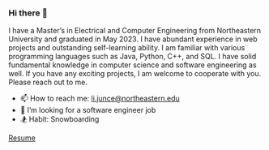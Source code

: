 ### Hi there 👋

I have a Master’s in Electrical and Computer Engineering from Northeastern University and graduated in May 2023. I have abundant experience in web projects and outstanding self-learning ability. I am familiar with various programming languages such as Java, Python, C++, and SQL. I have solid fundamental knowledge in computer science and software engineering as well. If you have any exciting projects, I am welcome to cooperate with you. Please reach out to me.

- 📫 How to reach me: li.junce@northeastern.edu
- 🤔 I’m looking for a software engineer job
- 🏂 Habit: Snowboarding


[Resume](Juncen_Li-CV.pdf)

<!--
**Juncenli/Juncenli** is a ✨ _special_ ✨ repository because its `README.md` (this file) appears on your GitHub profile.

Here are some ideas to get you started:

- 🔭 I’m currently working on ...
- 🌱 I’m currently learning ...
- 👯 I’m looking to collaborate on ...

- 💬 Ask me about ...
- 
- 😄 Pronouns: ...

-->
